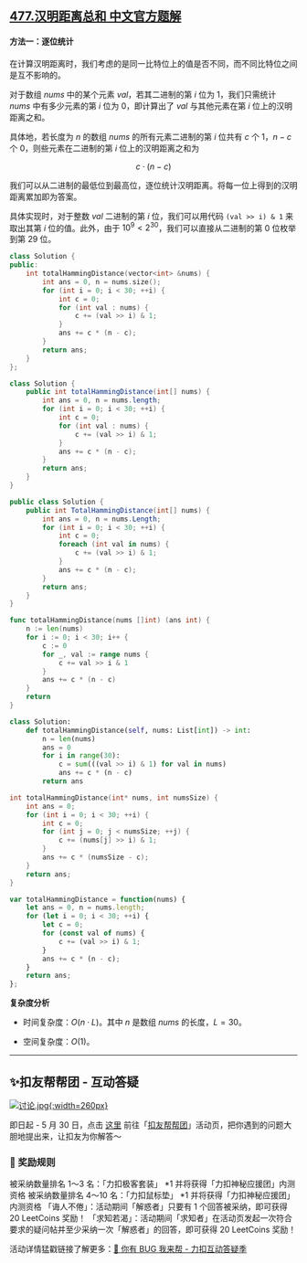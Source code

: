 ## [477.汉明距离总和 中文官方题解](https://leetcode.cn/problems/total-hamming-distance/solutions/100000/yi-ming-ju-chi-zong-he-by-leetcode-solut-t0ev)

#### 方法一：逐位统计

在计算汉明距离时，我们考虑的是同一比特位上的值是否不同，而不同比特位之间是互不影响的。

对于数组 $\textit{nums}$ 中的某个元素 $\textit{val}$，若其二进制的第 $i$ 位为 $1$，我们只需统计 $\textit{nums}$ 中有多少元素的第 $i$ 位为 $0$，即计算出了 $\textit{val}$ 与其他元素在第 $i$ 位上的汉明距离之和。

具体地，若长度为 $n$ 的数组 $\textit{nums}$ 的所有元素二进制的第 $i$ 位共有 $c$ 个 $1$，$n-c$ 个 $0$，则些元素在二进制的第 $i$ 位上的汉明距离之和为

$$
c\cdot(n-c)
$$

我们可以从二进制的最低位到最高位，逐位统计汉明距离。将每一位上得到的汉明距离累加即为答案。

具体实现时，对于整数 $\textit{val}$ 二进制的第 $i$ 位，我们可以用代码 `(val >> i) & 1` 来取出其第 $i$ 位的值。此外，由于 $10^9<2^{30}$，我们可以直接从二进制的第 $0$ 位枚举到第 $29$ 位。

```C++ [sol1-C++]
class Solution {
public:
    int totalHammingDistance(vector<int> &nums) {
        int ans = 0, n = nums.size();
        for (int i = 0; i < 30; ++i) {
            int c = 0;
            for (int val : nums) {
                c += (val >> i) & 1;
            }
            ans += c * (n - c);
        }
        return ans;
    }
};
```

```Java [sol1-Java]
class Solution {
    public int totalHammingDistance(int[] nums) {
        int ans = 0, n = nums.length;
        for (int i = 0; i < 30; ++i) {
            int c = 0;
            for (int val : nums) {
                c += (val >> i) & 1;
            }
            ans += c * (n - c);
        }
        return ans;
    }
}
```

```C# [sol1-C#]
public class Solution {
    public int TotalHammingDistance(int[] nums) {
        int ans = 0, n = nums.Length;
        for (int i = 0; i < 30; ++i) {
            int c = 0;
            foreach (int val in nums) {
                c += (val >> i) & 1;
            }
            ans += c * (n - c);
        }
        return ans;
    }
}
```

```go [sol1-Golang]
func totalHammingDistance(nums []int) (ans int) {
    n := len(nums)
    for i := 0; i < 30; i++ {
        c := 0
        for _, val := range nums {
            c += val >> i & 1
        }
        ans += c * (n - c)
    }
    return
}
```

```Python [sol1-Python3]
class Solution:
    def totalHammingDistance(self, nums: List[int]) -> int:
        n = len(nums)
        ans = 0
        for i in range(30):
            c = sum(((val >> i) & 1) for val in nums)
            ans += c * (n - c)
        return ans
```

```C [sol1-C]
int totalHammingDistance(int* nums, int numsSize) {
    int ans = 0;
    for (int i = 0; i < 30; ++i) {
        int c = 0;
        for (int j = 0; j < numsSize; ++j) {
            c += (nums[j] >> i) & 1;
        }
        ans += c * (numsSize - c);
    }
    return ans;
}
```

```JavaScript [sol1-JavaScript]
var totalHammingDistance = function(nums) {
    let ans = 0, n = nums.length;
    for (let i = 0; i < 30; ++i) {
        let c = 0;
        for (const val of nums) {
            c += (val >> i) & 1;
        }
        ans += c * (n - c);
    }
    return ans;
};
```

**复杂度分析**

- 时间复杂度：$O(n\cdot L)$。其中 $n$ 是数组 $\textit{nums}$ 的长度，$L=30$。

- 空间复杂度：$O(1)$。

---
## ✨扣友帮帮团 - 互动答疑

[![讨论.jpg](https://pic.leetcode-cn.com/1621178600-MKHFrl-%E8%AE%A8%E8%AE%BA.jpg){:width=260px}](https://leetcode-cn.com/topic/kou-you-bang-bang-tuan/discuss/latest/)


即日起 - 5 月 30 日，点击 [这里](https://leetcode-cn.com/topic/kou-you-bang-bang-tuan/discuss/latest/) 前往「[扣友帮帮团](https://leetcode-cn.com/topic/kou-you-bang-bang-tuan/discuss/latest/)」活动页，把你遇到的问题大胆地提出来，让扣友为你解答～

### 🎁 奖励规则
被采纳数量排名 1～3 名：「力扣极客套装」 *1 并将获得「力扣神秘应援团」内测资格
被采纳数量排名 4～10 名：「力扣鼠标垫」 *1 并将获得「力扣神秘应援团」内测资格
「诲人不倦」：活动期间「解惑者」只要有 1 个回答被采纳，即可获得 20 LeetCoins 奖励！
「求知若渴」：活动期间「求知者」在活动页发起一次符合要求的疑问帖并至少采纳一次「解惑者」的回答，即可获得 20 LeetCoins 奖励！

活动详情猛戳链接了解更多：[🐞 你有 BUG 我来帮 - 力扣互动答疑季](https://leetcode-cn.com/circle/discuss/xtliW6/)
